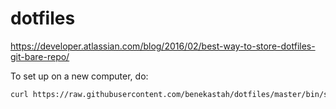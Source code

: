 # dotfiles
https://developer.atlassian.com/blog/2016/02/best-way-to-store-dotfiles-git-bare-repo/

To set up on a new computer, do:

```bash
curl https://raw.githubusercontent.com/benekastah/dotfiles/master/bin/set-up-dotfiles.sh | /bin/bash
```
